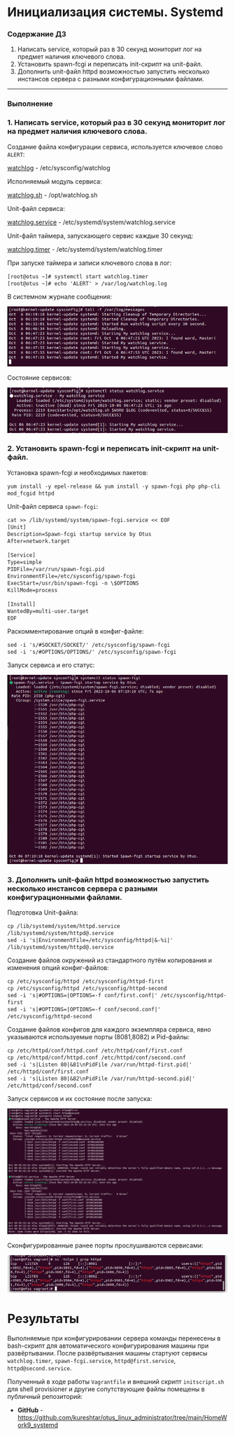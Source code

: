 # Инициализация системы. Systemd

### **Содержание ДЗ**

1. Написать service, который раз в 30 секунд мониторит лог на предмет наличия ключевого слова.
2. Установить spawn-fcgi и переписать init-скрипт на unit-файл.
3. Дополнить unit-файл httpd возможностью запустить несколько инстансов сервера с разными конфигурационными файлами.
____________________________________________________

### **Выполнение**

### 1. Написать service, который раз в 30 секунд мониторит лог на предмет наличия ключевого слова.

Создание файла конфигурации сервиса, используется ключевое слово `ALERT`:

<p><a href="https://github.com/kureshtar/otus_linux_administrator/blob/main/HomeWork9_systemd/watchlog">watchlog</a> - /etc/sysconfig/watchlog</p>

Исполняемый модуль сервиса:

<p><a href="https://github.com/kureshtar/otus_linux_administrator/blob/main/HomeWork9_systemd/watchlog.sh">watchlog.sh</a> - /opt/watchlog.sh</p>

Unit-файл сервиса:

<p><a href="https://github.com/kureshtar/otus_linux_administrator/blob/main/HomeWork9_systemd/watchlog.service">watchlog.service</a> - /etc/systemd/system/watchlog.service</p>

Unit-файл таймера, запускающего сервис каждые 30 секунд:

<p><a href="https://github.com/kureshtar/otus_linux_administrator/blob/main/HomeWork9_systemd/watchlog.time">watchlog.timer</a> - /etc/systemd/system/watchlog.timer</p>

При запуске таймера и записи ключевого слова в лог:
```
[root@otus ~]# systemctl start watchlog.timer
[root@otus ~]# echo 'ALERT' > /var/log/watchlog.log
```

В системном журнале сообщения:

![img_1](https://github.com/kureshtar/otus_linux_administrator/blob/main/HomeWork9_systemd/images/Screenshot6.png)

Состояние сервисов:

![img_1](https://github.com/kureshtar/otus_linux_administrator/blob/main/HomeWork9_systemd/images/Screenshot7.png)

### 2. Установить spawn-fcgi и переписать init-скрипт на unit-файл.

Установка spawn-fcgi и необходимых пакетов:
```
yum install -y epel-release && yum install -y spawn-fcgi php php-cli mod_fcgid httpd
```

Unit-файл сервиса `spawn-fcgi`:
```
cat >> /lib/systemd/system/spawn-fcgi.service << EOF
[Unit]
Description=Spawn-fcgi startup service by Otus
After=network.target

[Service]
Type=simple
PIDFile=/var/run/spawn-fcgi.pid
EnvironmentFile=/etc/sysconfig/spawn-fcgi
ExecStart=/usr/bin/spawn-fcgi -n \$OPTIONS
KillMode=process

[Install]
WantedBy=multi-user.target
EOF
```

Раскомментирование опций в конфиг-файле:
```
sed -i 's/#SOCKET/SOCKET/' /etc/sysconfig/spawn-fcgi
sed -i 's/#OPTIONS/OPTIONS/' /etc/sysconfig/spawn-fcgi
```

Запуск сервиса и его статус:

![img_1](https://github.com/kureshtar/otus_linux_administrator/blob/main/HomeWork9_systemd/images/Screenshot10.png)

### 3. Дополнить unit-файл httpd возможностью запустить несколько инстансов сервера с разными конфигурационными файлами.

Подготовка Unit-файла:
```
cp /lib/systemd/system/httpd.service /lib/systemd/system/httpd@.service
sed -i 's|EnvironmentFile=/etc/sysconfig/httpd|&-%i|' /lib/systemd/system/httpd@.service
```

Создание файлов окружений из стандартного путём копирования и изменения опций конфиг-файлов:
```
cp /etc/sysconfig/httpd /etc/sysconfig/httpd-first
cp /etc/sysconfig/httpd /etc/sysconfig/httpd-second
sed -i 's|#OPTIONS=|OPTIONS=-f conf/first.conf|' /etc/sysconfig/httpd-first
sed -i 's|#OPTIONS=|OPTIONS=-f conf/second.conf|' /etc/sysconfig/httpd-second
```

Создание файлов конфигов для каждого экземпляра сервиса, явно указываются используемые порты (8081,8082) и Pid-файлы:
```
cp /etc/httpd/conf/httpd.conf /etc/httpd/conf/first.conf
cp /etc/httpd/conf/httpd.conf /etc/httpd/conf/second.conf
sed -i 's|Listen 80|&81\nPidFile /var/run/httpd-first.pid|' /etc/httpd/conf/first.conf
sed -i 's|Listen 80|&82\nPidFile /var/run/httpd-second.pid|' /etc/httpd/conf/second.conf
```

Запуск сервисов и их состояние после запуска:

![img_1](https://github.com/kureshtar/otus_linux_administrator/blob/main/HomeWork9_systemd/images/Screenshot11.png)

Сконфигурированные ранее порты прослушиваются сервисами:

![img_1](https://github.com/kureshtar/otus_linux_administrator/blob/main/HomeWork9_systemd/images/Screenshot12.png)

# **Результаты**

Выполняемые при конфигурировании сервера команды перенесены в bash-скрипт для автоматического конфигурирования машины при развёртывании.
После развёртывания машины стартуют сервисы `watchlog.timer`, `spawn-fcgi.service`, `httpd@first.service`, `httpd@second.service`.

Полученный в ходе работы `Vagrantfile` и внешний скрипт `initscript.sh` для shell provisioner и другие сопутствующие файлы помещены в публичный репозиторий:

- **GitHub** - https://github.com/kureshtar/otus_linux_administrator/tree/main/HomeWork9_systemd

